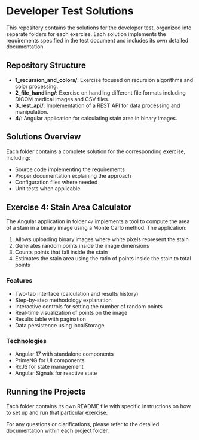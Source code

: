 # Developer Test Solutions

This repository contains the solutions for the developer test, organized into separate folders for each exercise. Each solution implements the requirements specified in the test document and includes its own detailed documentation.

## Repository Structure

- **1_recursion_and_colors/**: Exercise focused on recursion algorithms and color processing.
- **2_file_handling/**: Exercise on handling different file formats including DICOM medical images and CSV files.
- **3_rest_api/**: Implementation of a REST API for data processing and manipulation.
- **4/**: Angular application for calculating stain area in binary images.

## Solutions Overview

Each folder contains a complete solution for the corresponding exercise, including:

- Source code implementing the requirements
- Proper documentation explaining the approach
- Configuration files where needed
- Unit tests when applicable

## Exercise 4: Stain Area Calculator

The Angular application in folder `4/` implements a tool to compute the area of a stain in a binary image using a Monte Carlo method. The application:

1. Allows uploading binary images where white pixels represent the stain
2. Generates random points inside the image dimensions
3. Counts points that fall inside the stain
4. Estimates the stain area using the ratio of points inside the stain to total points

### Features

- Two-tab interface (calculation and results history)
- Step-by-step methodology explanation
- Interactive controls for setting the number of random points
- Real-time visualization of points on the image
- Results table with pagination
- Data persistence using localStorage

### Technologies

- Angular 17 with standalone components
- PrimeNG for UI components
- RxJS for state management
- Angular Signals for reactive state

## Running the Projects

Each folder contains its own README file with specific instructions on how to set up and run that particular exercise.

For any questions or clarifications, please refer to the detailed documentation within each project folder. 
